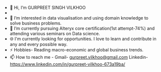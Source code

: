 - 👋 Hi, I’m GURPREET SINGH VILKHOO
- 
- 👀 I’m interested in data visualisation and using domain knowledge to solve business problems.
- 🌱 I’m currently pursuing Alteryx core certification(1st attempt-74%) and attending various seminars on Data science.
- 🌐 I'm currently looking for opportunities. I love to learn and contribute in any and every possible way.
- ⚡ Hobbies- Reading macro-economic and global business trends.
- 📫 How to reach me - Gmail- gurpreet.vilkhoo@gmail.com Linkedin- https://www.linkedin.com/in/gurpreet-vilkhoo-673a19ba/

<!---
gurpreet-vilkhoo/gurpreet-vilkhoo is a ✨ special ✨ repository because its `README.md` (this file) appears on your GitHub profile.
You can click the Preview link to take a look at your changes.
--->
